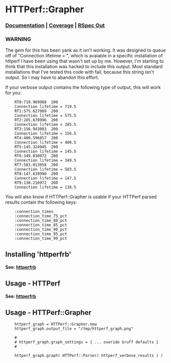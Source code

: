 HTTPerf::Grapher
================

### [Documentation](http://rubyops.github.com/httperfrb-grapher/doc/) | [Coverage](http://rubyops.github.com/httperfrb-grapher/coverage/) | [RSpec Out](https://github.com/rubyops/httperfrb-grapher/blob/master/RSPECOUT.md)


### WARNING

The gem for this has been yank as it isn't working. It was designed to queue off of "Connection lifetime = ", which is avaiable in a specific installation of httperf I have been using that wasn't set up by me. However, I'm starting to think that this installation was hacked to include this output. Most standard installations that I've tested this code with fail, because this string isn't output. So I may have to abandon this effort.

If your verbose output contains the following type of output, this will work for you:

        RT0:719.969988  200
        Connection lifetime = 719.5
        RT1:575.627089  200
        Connection lifetime = 575.5
        RT2:285.670996  200
        Connection lifetime = 285.5
        RT3:156.943083  200
        Connection lifetime = 156.5
        RT4:400.596857  200
        Connection lifetime = 400.5
        RT5:145.324945  200
        Connection lifetime = 145.5
        RT6:349.030972  200
        Connection lifetime = 349.5
        RT7:583.013058  200
        Connection lifetime = 583.5
        RT8:147.639990  200
        Connection lifetime = 147.5
        RT9:138.216972  200
        Connection lifetime = 138.5


You will also know if HTTPerf::Grapher is usable if your HTTPerf parsed results contain the following keys:

        :connection_times
        :connection_time_75_pct
        :connection_time_80_pct
        :connection_time_85_pct
        :connection_time_90_pct
        :connection_time_95_pct
        :connection_time_99_pct



## Installing 'httperfrb'

#### See: [httperfrb](http://www.github.com/rubyops/httperfrb/)

## Usage - HTTPerf

#### See: [httperfrb](http://www.github.com/rubyops/httperfrb/)

## Usage - HTTPerf::Grapher

        httperf_graph = HTTPerf::Grapher.new
        httperf_graph.output_file = "/tmp/httperf_graph.png"
        
        #
        # httperf_graph.graph_settings = { ... overide Gruff defaults }
        # 
       
        httperf_graph.graph( HTTPerf::Parser( httperf_verbose_results ) ) 

